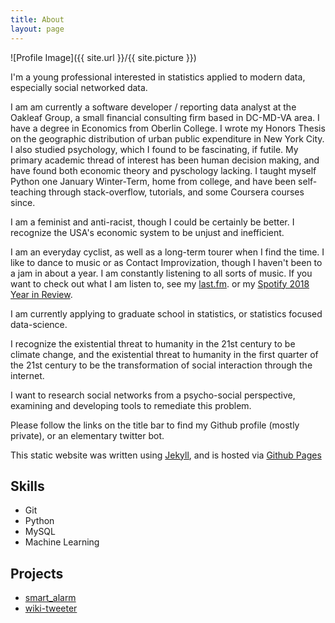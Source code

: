 ```yaml
---
title: About
layout: page
---
```

![Profile Image]({{ site.url }}/{{ site.picture }})

<p>
I'm a young professional interested in statistics applied to modern data, especially social networked data.

I am am currently a software developer / reporting data analyst at the Oakleaf Group, a small financial consulting firm based in DC-MD-VA area. I have a degree in Economics from Oberlin College. I wrote my Honors Thesis on the geographic distribution of urban public expenditure in New York City. I also studied psychology, which I found to be fascinating, if futile. My primary academic thread of interest has been human decision making, and have found both economic theory and pyschology lacking. I taught myself Python one January Winter-Term, home from college, and have been self-teaching through stack-overflow, tutorials, and some Coursera courses since.

I am a feminist and anti-racist, though I could be certainly be better. I recognize the USA's economic system to be unjust and inefficient. 

I am an everyday cyclist, as well as a long-term tourer when I find the time. I like to dance to music or as Contact Improvization, though I haven't been to a jam in about a year. I am constantly listening to all sorts of music. If you want to check out what I am listen to, see my [last.fm](https://www.last.fm/user/mathtractor). or my [Spotify 2018 Year in Review](https://spotifywrapped.com/share/2c30f124d0).

I am currently applying to graduate school in statistics, or statistics focused data-science. 

I recognize the existential threat to humanity in the 21st century to be climate change, and the existential threat to humanity in the first quarter of the 21st century to be the transformation of social interaction through the internet.

I want to research social networks from a psycho-social perspective, examining and developing tools to remediate this problem.

Please follow the links on the title bar to find my Github profile (mostly private), or an elementary twitter bot. 

This static website was written using [Jekyll](https://jekyllrb.com), and is hosted via [Github Pages](https://pages.github.com/)</p>

<h2>Skills</h2>

<ul class="skill-list">
	<li>Git</li>
	<li>Python</li>
	<li>MySQL</li>
	<li>Machine Learning</li>
</ul>

<h2>Projects</h2>

<ul>
	<li><a href="https://github.com/">smart_alarm</a></li>
	<li><a href="https://github.com/">wiki-tweeter</a></li>
</ul>
